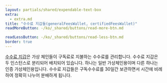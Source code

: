```yaml
---
layout: partials/shared/expendable-text-box
extra:
  - extra.md
title: "수수료 지갑들(generalFeesWallet, certifiedFeesWallet)"
readMoreButton: -/ko/_shared/buttons/read-more-btn.md

readLessButton: -/ko/_shared/buttons/read-less-btn.md
border: true
---
```


[수수료 지갑](https://etherscan.io/0x1ef2ec57f23dcb4d3696ced6d70c60a8722ddf92)은 가상 체인들이 구독료로 지불하는 수수료를 관리합니다. 수수료 지갑은 두 인스턴스로 분리되어 배치되어 있습니다. 하나는 일반 가상체인용이며 다른 하나는 인증 가상체인용입니다. 수수료 지갑들은 구독수수료를 30일간 보관하면서 시간에 비례하여 정확히 나누어 분배하게 됩니다.
